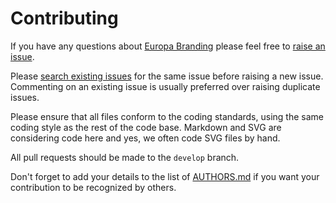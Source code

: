 # Contributing

If you have any questions about [Europa Branding](https://github.com/NotNinja/europa-branding) please feel free to
[raise an issue](https://github.com/NotNinja/europa-branding/issues/new).

Please [search existing issues](https://github.com/NotNinja/europa-branding/issues) for the same issue before raising a
new issue. Commenting on an existing issue is usually preferred over raising duplicate issues.

Please ensure that all files conform to the coding standards, using the same coding style as the rest of the code base.
Markdown and SVG are considering code here and yes, we often code SVG files by hand.

All pull requests should be made to the `develop` branch.

Don't forget to add your details to the list of
[AUTHORS.md](https://github.com/NotNinja/europa-branding/blob/master/AUTHORS.md) if you want your contribution to be
recognized by others.
